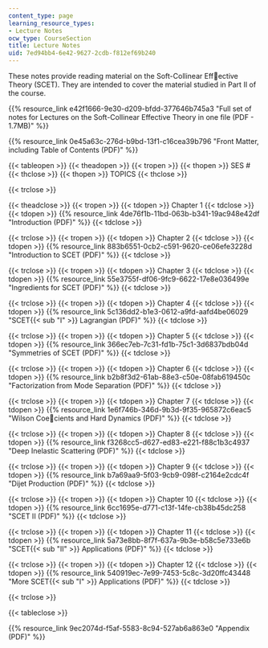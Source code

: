 ```yaml
---
content_type: page
learning_resource_types:
- Lecture Notes
ocw_type: CourseSection
title: Lecture Notes
uid: 7ed94bb4-6e42-9627-2cdb-f812ef69b240
---
```

These notes provide reading material on the Soft-Collinear Effective Theory (SCET). They are intended to cover the material studied in Part II of the course.

{{% resource_link e42f1666-9e30-d209-bfdd-377646b745a3 "Full set of notes for Lectures on the Soft-Collinear Effective Theory in one file (PDF - 1.7MB)" %}}

{{% resource_link 0e45a63c-276d-b9bd-13f1-c16cea39b796 "Front Matter, including Table of Contents (PDF)" %}}

{{< tableopen >}}
{{< theadopen >}}
{{< tropen >}}
{{< thopen >}}
SES #
{{< thclose >}}
{{< thopen >}}
TOPICS
{{< thclose >}}

{{< trclose >}}

{{< theadclose >}}
{{< tropen >}}
{{< tdopen >}}
Chapter 1
{{< tdclose >}}
{{< tdopen >}}
{{% resource_link 4de76f1b-11bd-063b-b341-19ac948e42df "Introduction (PDF)" %}}
{{< tdclose >}}

{{< trclose >}}
{{< tropen >}}
{{< tdopen >}}
Chapter 2
{{< tdclose >}}
{{< tdopen >}}
{{% resource_link 883b6551-0cb2-c591-9620-ce06efe3228d "Introduction to SCET (PDF)" %}}
{{< tdclose >}}

{{< trclose >}}
{{< tropen >}}
{{< tdopen >}}
Chapter 3
{{< tdclose >}}
{{< tdopen >}}
{{% resource_link 55e3755f-df06-9fc9-6622-17e8e036499e "Ingredients for SCET (PDF)" %}}
{{< tdclose >}}

{{< trclose >}}
{{< tropen >}}
{{< tdopen >}}
Chapter 4
{{< tdclose >}}
{{< tdopen >}}
{{% resource_link 5c136dd2-b1e3-0612-a9fd-aafd4be06029 "SCET{{< sub \"I\" >}} Lagrangian (PDF)" %}}
{{< tdclose >}}

{{< trclose >}}
{{< tropen >}}
{{< tdopen >}}
Chapter 5
{{< tdclose >}}
{{< tdopen >}}
{{% resource_link 366ec7eb-7c31-fd1b-75c1-3d6837bdb04d "Symmetries of SCET (PDF)" %}}
{{< tdclose >}}

{{< trclose >}}
{{< tropen >}}
{{< tdopen >}}
Chapter 6
{{< tdclose >}}
{{< tdopen >}}
{{% resource_link b2b8f3d2-61ab-88e3-c50e-08fab619450c "Factorization from Mode Separation (PDF)" %}}
{{< tdclose >}}

{{< trclose >}}
{{< tropen >}}
{{< tdopen >}}
Chapter 7
{{< tdclose >}}
{{< tdopen >}}
{{% resource_link 1e6f746b-346d-9b3d-9f35-965872c6eac5 "Wilson Coecients and Hard Dynamics (PDF)" %}}
{{< tdclose >}}

{{< trclose >}}
{{< tropen >}}
{{< tdopen >}}
Chapter 8
{{< tdclose >}}
{{< tdopen >}}
{{% resource_link f3268cc5-d627-ed83-e221-f88c1b3c4937 "Deep Inelastic Scattering (PDF)" %}}
{{< tdclose >}}

{{< trclose >}}
{{< tropen >}}
{{< tdopen >}}
Chapter 9
{{< tdclose >}}
{{< tdopen >}}
{{% resource_link b7a69aa9-5f03-9cb9-098f-c2164e2cdc4f "Dijet Production (PDF)" %}}
{{< tdclose >}}

{{< trclose >}}
{{< tropen >}}
{{< tdopen >}}
Chapter 10
{{< tdclose >}}
{{< tdopen >}}
{{% resource_link 6cc1695e-d771-c13f-14fe-cb38b45dc258 "SCET II (PDF)" %}}
{{< tdclose >}}

{{< trclose >}}
{{< tropen >}}
{{< tdopen >}}
Chapter 11
{{< tdclose >}}
{{< tdopen >}}
{{% resource_link 5a73e8bb-8f7f-637a-9b3e-b58c5e733e6b "SCET{{< sub \"II\" >}} Applications (PDF)" %}}
{{< tdclose >}}

{{< trclose >}}
{{< tropen >}}
{{< tdopen >}}
Chapter 12
{{< tdclose >}}
{{< tdopen >}}
{{% resource_link 540919ec-7e99-7453-5c8c-3d20ffc43448 "More SCET{{< sub \"I\" >}} Applications (PDF)" %}}
{{< tdclose >}}

{{< trclose >}}

{{< tableclose >}}

{{% resource_link 9ec2074d-f5af-5583-8c94-527ab6a863e0 "Appendix (PDF)" %}}